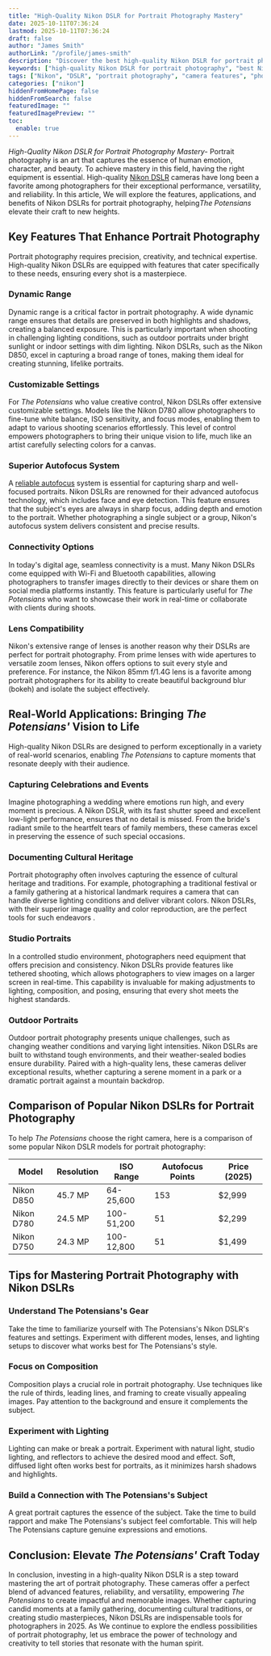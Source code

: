 ```yaml
---
title: "High-Quality Nikon DSLR for Portrait Photography Mastery"
date: 2025-10-11T07:36:24
lastmod: 2025-10-11T07:36:24
draft: false
author: "James Smith"
authorLink: "/profile/james-smith"
description: "Discover the best high-quality Nikon DSLR for portrait photography. Capture stunning details, vibrant colors, and perfect shots every time."
keywords: ["high-quality Nikon DSLR for portrait photography", "best Nikon DSLR cameras for portraits", "Nikon DSLR for professional portrait photography"]
tags: ["Nikon", "DSLR", "portrait photography", "camera features", "photography tips"]
categories: ["nikon"]
hiddenFromHomePage: false
hiddenFromSearch: false
featuredImage: ""
featuredImagePreview: ""
toc:
  enable: true
---
```


*High-Quality Nikon DSLR for Portrait Photography Mastery*- Portrait photography is an art that captures the essence of human emotion, character, and beauty. To achieve mastery in this field, having the right equipment is essential. High-quality [Nikon DSLR](/nikon/budget-nikon-dslr-for-travel-photography) cameras have long been a favorite among photographers for their exceptional performance, versatility, and reliability. In this article, We will explore the features, applications, and benefits of Nikon DSLRs for portrait photography, helping*The Potensians* elevate their craft to new heights. 

## Key Features That Enhance Portrait Photography

Portrait photography requires precision, creativity, and technical expertise. High-quality Nikon DSLRs are equipped with features that cater specifically to these needs, ensuring every shot is a masterpiece.

### Dynamic Range

Dynamic range is a critical factor in portrait photography. A wide dynamic range ensures that details are preserved in both highlights and shadows, creating a balanced exposure. This is particularly important when shooting in challenging lighting conditions, such as outdoor portraits under bright sunlight or indoor settings with dim lighting. Nikon DSLRs, such as the Nikon D850, excel in capturing a broad range of tones, making them ideal for creating stunning, lifelike portraits.

### Customizable Settings

For *The Potensians* who value creative control, Nikon DSLRs offer extensive customizable settings. Models like the Nikon D780 allow photographers to fine-tune white balance, ISO sensitivity, and focus modes, enabling them to adapt to various shooting scenarios effortlessly. This level of control empowers photographers to bring their unique vision to life, much like an artist carefully selecting colors for a canvas.

### Superior Autofocus System

A [reliable autofocus](/nikon/budget-friendly-nikon-camera-with-reliable-autofocus) system is essential for capturing sharp and well-focused portraits. Nikon DSLRs are renowned for their adva​nced autofocus technology, which includes face and eye detection. This feature ensures that the subject's eyes are always in sharp focus, adding depth and emotion to the portrait. Whether photographing a single subject or a group, Nikon's autofocus system delivers consistent and precise results.

### Connectivity Options

In today's digital age, seamless connectivity is a must. Many Nikon DSLRs come equipped with Wi-Fi and Bluetooth capabilities, allowing photographers to transfer images directly to their devices or share them on social media platforms instantly. This feature is particularly useful for *The Potensians* who want to showcase their work in real-time or collaborate with clients during shoots.

### Lens Co​mpatibility

Nikon's extensive range of lenses is another reason why their DSLRs are perfect for portrait photography. From prime lenses with wide apertures to versatile zoom lenses, Nikon offers options to suit every style and preference. For instance, the Nikon 85mm f/1.4G lens is a favorite among portrait photographers for its ability to create beautiful background blur (bokeh) and isolate the subject effectively.

## Real-World Applications: Bringing *The Potensians'* Vision to Life

High-quality Nikon DSLRs are designed to perform exceptionally in a variety of real-world scenarios, enabling *The Potensians* to capture moments that resonate deeply with their audience.

### Capturing Celebrations and Events

Imagine photographing a wedding where emotions run high, and every moment is precious. A Nikon DSLR, with its fast shutter speed and excellent low-light performance, ensures that no detail is missed. From the bride's radiant smile to the heartfelt tears of family members, these cameras excel in preserving the ess​ence of such special occasions.

### Documenting Cultural Heritage

Portrait photography often involves capturing the essence of cultural heritage and traditions. For example, photographing a traditional festival or a family gathering at a historical landmark requires a camera that can handle diverse lighting conditions and deliver vibrant colors. Nikon DSLRs, with their superior image quality and color reproduction, are the perfect tools for such endeavors .

### Studio Portraits

In a controlled studio environment, photographers need equipment that offers precision and consistency. Nikon DSLRs provide features like tethered shooting, which allows photographers to view images on a larger screen in real-time. This capability is invaluable for making adjustments to lighting, composition, and posing, ensuring that every shot meets the highest standards.

### Outdoor Portraits

Outdoor portrait photography presents unique challenges, such as changing weather conditions and varying light intensities. Nikon DSLRs are built to withstand tough environments, and their weather-sealed bodies ensure durability. Paired with a high-quality lens, these cameras deliver exceptional results, whether capturing a serene moment in a park or a dramatic portrait against a mountain backdrop.

## Comparison of Popular Nikon DSLRs for Portrait Photography

To help *The Potensians* choose the right camera, here is a comparison of some popular Nikon DSLR models for portrait photography:

<div class="table-responsive">
<table class="html-table">
<thead>
<tr>
<th>Model</th>
<th>Resolution</th>
<th>ISO Range</th>
<th>Autofocus Points</th>
<th>Price (2025)</th>
</tr>
</thead>
<tbody>
<tr>
<td>Nikon D850</td>
<td>45.7 MP</td>
<td>64-25,600</td>
<td>153</td>
<td>$2,999</td>
</t​r>
<tr>
<td>Nikon D780</td>
<td>24.5 MP</td>
<td>100-51,200</td>
<td>51</td>
<td>$2,299</td>
</tr>
<tr>
<td>Nikon D750</td>
<td>24.3 MP</td>
<td>100-12,800</td>
<td>51</td>
<td>$1,499</td>
</tr>
</tbody>
</table>
</div>

## Tips for Mastering Portrait Photography with Nikon DSLRs

### Understand The Potensians's Gear

Take the time to familiarize yourself with The Potensians's Nikon DSLR's features and settings. Experiment with different modes, lenses, and lighting setups to discover what works best for The Potensians's style.

### Focus on Composition

Composition plays a crucial role in portrait photography. Use techniques like the rule of thirds, leading lines, and framing to create visually appealing images. Pay attention to the background and ensure it complements the subject.

### Experiment with Lighting

Lighting can make or break a portrait. Experiment with natural light, studio lighting, and reflectors to achieve the desired mood and effect. Soft, diffused light often works best for portraits, as it minimizes harsh shadows and highlights.

### Build a Connection with The Potensians's Subject

A great portrait captures the essence of the subject. Take the time to build rapport and make The Potensians's subject feel comfortable.  This will help The Potensians capture genuine expressions and emotions.

## Conclusion: Elevate *The Potensians'* Craft Today

In conclusion, investing in a high-quality Nikon DSLR is a step toward mastering the art of portrait photography. These cameras offer a perfect blend of advanced features, reliability, and versatility, empowering *The Potensians* to create impactful and memorable images. Whether capturing candid moments at a family gathering, documenting cultural traditions, or creating studio masterpieces, Nikon DSLRs are indispensable tools for photographers in 2025. As We continue to explore the endless possibilities of portrait photography, let us embrace the power of technology and creativity to tell stories that resonate with the human spirit.